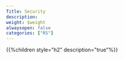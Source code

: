 ```yaml
---
Title: Security
description: 
weight: $weight
alwaysopen: false
categories: ["RS"]
---
```

{{%children style="h2" description="true"%}}